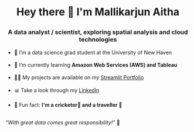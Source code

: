 # <p align="center"> Hey there 👋 I'm Mallikarjun Aitha</p>
### <p align="center"> A data analyst / scientist, exploring spatial analysis and cloud technologies</p>

- 🔭 I’m a data science grad student at the University of New Haven<br><br>
- 🌱 I’m currently learning <b>Amazon Web Services (AWS) and Tableau</b> <br><br>
- 👨‍💻 My projects are available on my [Streamlit Portfolio](https://mallikarjun.streamlit.app)  <br><br>
- 📊 Take a look through my [LinkedIn](https://www.linkedin.com/in/mallikarjun-aitha/)  <br><br>
- 💬 Fun fact: <b>I'm a cricketer🏏 and a traveller 💼</b><br><br>

_"With great data comes great responsibility!"_ 🚀  

